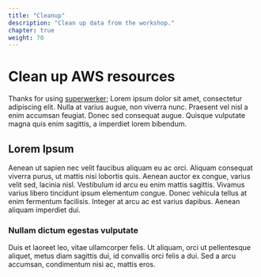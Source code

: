 ```yaml
---
title: "Cleanup"
description: "Clean up data from the workshop."
chapter: true
weight: 70
---
```


# Clean up AWS resources

Thanks for using [superwerker]; Lorem ipsum dolor sit amet, consectetur adipiscing elit. Nulla at varius augue, non viverra nunc. Praesent vel nisl a enim accumsan feugiat. Donec sed consequat augue. Quisque vulputate magna quis enim sagittis, a imperdiet lorem bibendum. 

## Lorem Ipsum

Aenean ut sapien nec velit faucibus aliquam eu ac orci. Aliquam consequat viverra purus, ut mattis nisi lobortis quis. Aenean auctor ex congue, varius velit sed, lacinia nisl. Vestibulum id arcu eu enim mattis sagittis. Vivamus varius libero tincidunt ipsum elementum congue. Donec vehicula tellus at enim fermentum facilisis. Integer at arcu ac est varius dapibus. Aenean aliquam imperdiet dui. 

### Nullam dictum egestas vulputate

Duis et laoreet leo, vitae ullamcorper felis. Ut aliquam, orci ut pellentesque aliquet, metus diam sagittis dui, id convallis orci felis a dui. Sed a arcu accumsan, condimentum nisi ac, mattis eros.

[superwerker]: https://github.com/superwerker/superwerker
